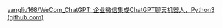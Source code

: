 [yangliu168/WeCom_ChatGPT: 企业微信集成ChatGPT聊天机器人，Python3 (github.com)](https://github.com/yangliu168/WeCom_ChatGPT)


